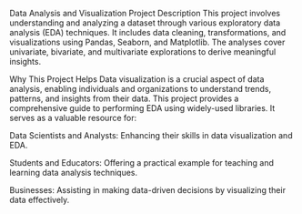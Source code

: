 Data Analysis and Visualization Project
Description
This project involves understanding and analyzing a dataset through various exploratory data analysis (EDA) techniques. It includes data cleaning, transformations, and visualizations using Pandas, Seaborn, and Matplotlib. The analyses cover univariate, bivariate, and multivariate explorations to derive meaningful insights.

Why This Project Helps
Data visualization is a crucial aspect of data analysis, enabling individuals and organizations to understand trends, patterns, and insights from their data. This project provides a comprehensive guide to performing EDA using widely-used libraries. It serves as a valuable resource for:

Data Scientists and Analysts: Enhancing their skills in data visualization and EDA.

Students and Educators: Offering a practical example for teaching and learning data analysis techniques.

Businesses: Assisting in making data-driven decisions by visualizing their data effectively.
